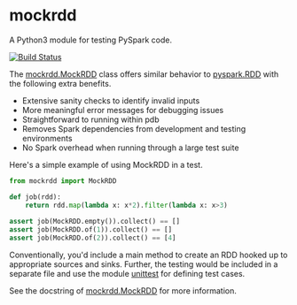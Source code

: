 # mockrdd
A Python3 module for testing PySpark code.

[![Build Status](https://travis-ci.com/LiveRamp/mockrdd.svg?branch=master)](https://travis-ci.com/LiveRamp/mockrdd)

The [mockrdd.MockRDD](https://github.com/LiveRamp/mockrdd/blob/master/mockrdd/__init__.py#L166) class offers similar behavior to [pyspark.RDD](http://spark.apache.org/docs/2.1.0/api/python/pyspark.html#pyspark.RDD) with the following
extra benefits.
* Extensive sanity checks to identify invalid inputs
* More meaningful error messages for debugging issues
* Straightforward to running within pdb
* Removes Spark dependencies from development and testing environments
* No Spark overhead when running through a large test suite

Here's a simple example of using MockRDD in a test.
```python
from mockrdd import MockRDD

def job(rdd):
    return rdd.map(lambda x: x*2).filter(lambda x: x>3)
   
assert job(MockRDD.empty()).collect() == [] 
assert job(MockRDD.of(1)).collect() == [] 
assert job(MockRDD.of(2)).collect() == [4] 
```

Conventionally, you'd include a main method to create an RDD hooked up to appropriate sources and sinks.
Further, the testing would be included in a separate file and use the module
[unittest](https://docs.python.org/3/library/unittest.html) for defining test cases.

See the docstring of [mockrdd.MockRDD](https://github.com/LiveRamp/mockrdd/blob/master/mockrdd/__init__.py#L166) for more information.
